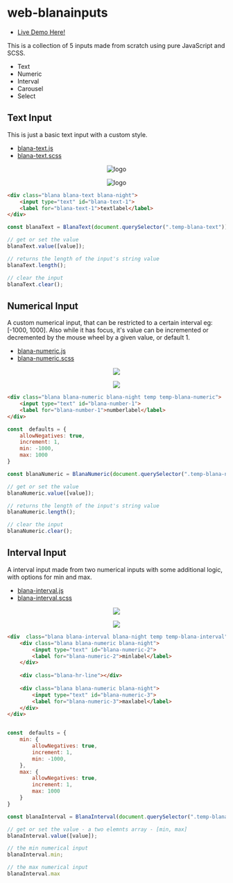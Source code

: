 # web-blanainputs

 - [Live Demo Here!](https://space-hound.github.io/web-blanainputs/)

This is a collection of 5 inputs made from scratch using pure JavaScript and SCSS.
 - Text
 - Numeric
 - Interval
 - Carousel
 - Select

## Text Input

This is just a basic text input with a custom style.

 - [blana-text.js](https://github.com/space-hound/web-blanainputs/blob/master/src/js/BlanaText/_blana-text.js)
- [blana-text.scss](https://github.com/space-hound/web-blanainputs/blob/master/src/scss/BlanaText/blana-text.scss)

<p align="center">
	<img src="https://i.imgur.com/J39aynq.png" alt="logo">
<p/>

<p align="center">
	<img src="https://i.imgur.com/NDdOnpX.gif" alt="logo">
<p/>

```html
<div class="blana blana-text blana-night">
	<input type="text" id="blana-text-1">
	<label for="blana-text-1">textlabel</label>
</div>
```

```javascript
const blanaText = BlanaText(document.querySelector(".temp-blana-text"));

// get or set the value
blanaText.value([value]);

// returns the length of the input's string value
blanaText.length();

// clear the input
blanaText.clear();
```

## Numerical Input

A custom numerical input, that can be restricted to a certain interval eg: [-1000, 1000]. Also while it has focus, it's value can be incremented or decremented by the mouse wheel by a given value, or default 1.

 - [blana-numeric.js](https://github.com/space-hound/web-blanainputs/blob/master/src/js/BlanaNumeric/_blana-numeric.js)
- [blana-numeric.scss](https://github.com/space-hound/web-blanainputs/blob/master/src/scss/BlanaNumeric/blana-numeric.scss)

<p align="center">
	<img src="https://i.imgur.com/thCgE6a.png">
<p/>

<p align="center">
	<img src="https://i.imgur.com/zoDCeB6.gif">
<p/>

```html
<div class="blana blana-numeric blana-night temp temp-blana-numeric">
	<input type="text" id="blana-number-1">
	<label for="blana-number-1">numberlabel</label>
</div>
```

```javascript
const  defaults = {
	allowNegatives: true,
	increment: 1,
	min: -1000,
	max: 1000
}

const blanaNumeric = BlanaNumeric(document.querySelector(".temp-blana-numeric"), defaults);

// get or set the value
blanaNumeric.value([value]);

// returns the length of the input's string value
blanaNumeric.length();

// clear the input
blanaNumeric.clear();
```

## Interval Input

A interval input made from two numerical inputs with some additional logic, with options for min and max.

 - [blana-interval.js](https://github.com/space-hound/web-blanainputs/blob/master/src/js/BlanaInterval/_blana-interval.js)
- [blana-interval.scss](https://github.com/space-hound/web-blanainputs/blob/master/src/scss/BlanaInterval/blana-interval.scss)

<p align="center">
	<img src="https://i.imgur.com/E1UQ6BN.png">
<p/>

<p align="center">
	<img src="https://i.imgur.com/4sc1mki.gif">
<p/>

```html
<div  class="blana blana-interval blana-night temp temp-blana-interval">
	<div class="blana blana-numeric blana-night">
		<input type="text" id="blana-numeric-2">
		<label for="blana-numeric-2">minlabel</label>
	</div>
	
	<div class="blana-hr-line"></div>
	
	<div class="blana blana-numeric blana-night">
		<input type="text" id="blana-numeric-3">
		<label for="blana-numeric-3">maxlabel</label>
	</div>
</div>
```

```javascript

const  defaults = {
	min: {
		allowNegatives: true,
		increment: 1,
		min: -1000,
	},
	max: {
		allowNegatives: true,
		increment: 1,
		max: 1000
	}
}

const blanaInterval = BlanaInterval(document.querySelector(".temp-blana-interval"), defaults);

// get or set the value - a two elemnts array - [min, max]
blanaInterval.value([value]);

// the min numerical input
blanaInterval.min;

// the max numerical input
blanaInterval.max
```

